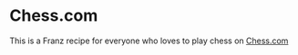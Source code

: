 #  Chess.com
This is a Franz recipe for everyone who loves to play chess on [Chess.com](https://www.chess.com)
